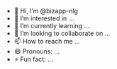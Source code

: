 - 👋 Hi, I’m @bizapp-nlg
- 👀 I’m interested in ...
- 🌱 I’m currently learning ...
- 💞️ I’m looking to collaborate on ...
- 📫 How to reach me ...
- 😄 Pronouns: ...
- ⚡ Fun fact: ...

<!---
bizapp-nlg/bizapp-nlg is a ✨ special ✨ repository because its `README.md` (this file) appears on your GitHub profile.
You can click the Preview link to take a look at your changes.
--->
